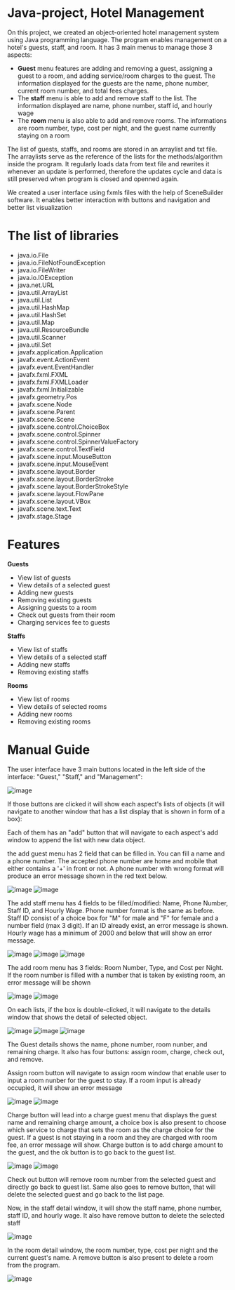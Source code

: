 # Java-project, Hotel Management
On this project, we created an object-oriented hotel management system using Java programming language. The program enables management on a hotel's guests, staff, and room. It has 3 main menus to manage those 3 aspects:
- **Guest** menu features are adding and removing a guest, assigning a guest to a room, and adding service/room charges to the guest. The information displayed for the guests are the name, phone number, current room number, and total fees charges.
- The **staff** menu is able to add and remove staff to the list. The information displayed are name, phone number, staff id, and hourly wage
- The **room** menu is also able to add and remove rooms. The informations are room number, type, cost per night, and the guest name currently staying on a room

The list of guests, staffs, and rooms are stored in an arraylist and txt file. The arraylists serve as the reference of the lists for the methods/algorithm inside the program. It regularly loads data from text file and rewrites it whenever an update is performed, therefore the updates cycle and data is still preserved when program is closed and openned again.

We created a user interface using fxmls files with the help of SceneBuilder software. It enables better interaction with buttons and navigation and better list visualization

# The list of libraries
- java.io.File
- java.io.FileNotFoundException
- java.io.FileWriter
- java.io.IOException
- java.net.URL
- java.util.ArrayList
- java.util.List
- java.util.HashMap
- java.util.HashSet
- java.util.Map
- java.util.ResourceBundle
- java.util.Scanner
- java.util.Set
- javafx.application.Application
- javafx.event.ActionEvent
- javafx.event.EventHandler
- javafx.fxml.FXML
- javafx.fxml.FXMLLoader
- javafx.fxml.Initializable
- javafx.geometry.Pos
- javafx.scene.Node
- javafx.scene.Parent
- javafx.scene.Scene
- javafx.scene.control.ChoiceBox
- javafx.scene.control.Spinner
- javafx.scene.control.SpinnerValueFactory
- javafx.scene.control.TextField
- javafx.scene.input.MouseButton
- javafx.scene.input.MouseEvent
- javafx.scene.layout.Border
- javafx.scene.layout.BorderStroke
- javafx.scene.layout.BorderStrokeStyle
- javafx.scene.layout.FlowPane
- javafx.scene.layout.VBox
- javafx.scene.text.Text
- javafx.stage.Stage

# Features
**Guests**
- View list of guests
- View details of a selected guest
- Adding new guests
- Removing existing guests
- Assigning guests to a room
- Check out guests from their room
- Charging services fee to guests

**Staffs**
- View list of staffs
- View details of a selected staff
- Adding new staffs
- Removing existing staffs

**Rooms**
- View list of rooms
- View details of selected rooms
- Adding new rooms
- Removing existing rooms

# Manual Guide
The user interface have 3 main buttons located in the left side of the interface: "Guest," "Staff," and "Management":

![image](https://github.com/Kyomp/Java-project/assets/91313923/64da97b8-de0e-4411-bb5c-a8396d50ba7b)

If those buttons are clicked it will show each aspect's lists of objects (it will navigate to another window that has a list display that is shown in form of a box):

Each of them has an "add" button that will navigate to each aspect's add window to append the list with new data object.

the add guest menu has 2 field that can be filled in. You can fill a name and a phone number. The accepted phone number are home and mobile that either contains a '+' in front or not. A phone number with wrong format will produce an error message shown in the red text below.

![image](https://github.com/Kyomp/Java-project/assets/91313923/e8a2e873-e419-40dd-bb4d-796fad18f87f)
![image](https://github.com/Kyomp/Java-project/assets/91313923/78e27697-5b67-4391-b43e-ae0337bb90a9)

The add staff menu has 4 fields to be filled/modified: Name, Phone Number, Staff ID, and Hourly Wage. Phone number format is the same as before. Staff ID consist of a choice box for "M" for male and "F" for female and a number field (max 3 digit). If an ID already exist, an error message is shown. Hourly wage has a minimum of 2000 and below that will show an error message.

![image](https://github.com/Kyomp/Java-project/assets/91313923/865fd0d0-1cba-4560-a15b-70aaa877b1c5)
![image](https://github.com/Kyomp/Java-project/assets/91313923/104bc75e-1863-49f9-a7ac-adb4af5508aa)
![image](https://github.com/Kyomp/Java-project/assets/91313923/4cc03247-568a-4a56-afd9-8d98058c3282)

The add room menu has 3 fields: Room Number, Type, and Cost per Night. If the room number is filled with a number that is taken by existing room, an error message will be shown

![image](https://github.com/Kyomp/Java-project/assets/91313923/5996883b-3576-4b46-93e5-4d1c11c20853)
![image](https://github.com/Kyomp/Java-project/assets/91313923/3afba128-5b57-4e80-88b7-034be518b5c5)

On each lists, if the box is double-clicked, it will navigate to the details window that shows the detail of selected object.

![image](https://github.com/Kyomp/Java-project/assets/91313923/884ec5bc-9584-44fc-abae-f481d706d819)
![image](https://github.com/Kyomp/Java-project/assets/91313923/487132ae-a942-4c5c-b31e-179aee8a0753)
![image](https://github.com/Kyomp/Java-project/assets/91313923/f54426a0-4af7-4029-9611-7aa00088f016)

The Guest details shows the name, phone number, room nunber, and remaining charge. It also has four buttons: assign room, charge, check out, and remove.

Assign room button will navigate to assign room window that enable user to input a room nunber for the guest to stay. If a room input is already occupied, it will show an error message

![image](https://github.com/Kyomp/Java-project/assets/91313923/88c7cb86-c835-41f7-9d81-f658c1314353)
![image](https://github.com/Kyomp/Java-project/assets/91313923/0cdec6a4-d825-40ab-8e5a-b16ecfc83b19)

Charge button will lead into a charge guest menu that displays the guest name and remaining charge amount, a choice box is also present to choose which service to charge that sets the room as the charge choice for the guest. If a guest is not staying in a room and they are charged with room fee, an error message will show. Charge button is to add charge amount to the guest, and the ok button is to go back to the guest list.

![image](https://github.com/Kyomp/Java-project/assets/91313923/3f36cbde-33f6-42b0-ac1f-9a8c106648ea)
![image](https://github.com/Kyomp/Java-project/assets/91313923/15909538-fa9e-44c4-9222-e17caeed0102)

Check out button will remove room number from the selected guest and directly go back to guest list. Same also goes to remove button, that will delete the selected guest and go back to the list page.

Now, in the staff detail window, it will show the staff name, phone number, staff ID, and hourly wage. It also have remove button to delete the selected staff

![image](https://github.com/Kyomp/Java-project/assets/91313923/5e1adfa5-c815-4f3c-ba06-9acdea605004)

In the room detail window, the room number, type, cost per night and the current guest's name. A remove button is also present to delete a room from the program.

![image](https://github.com/Kyomp/Java-project/assets/91313923/5505ba57-6cae-43d4-8c22-c324978eb498)
